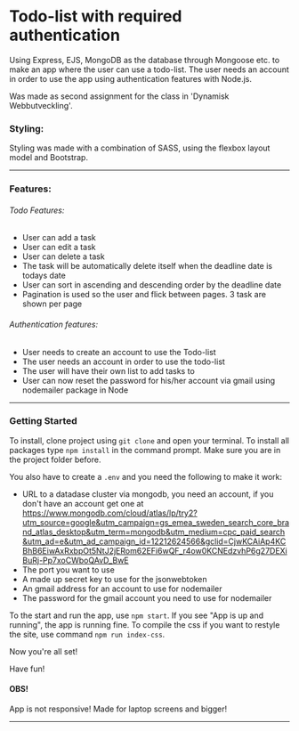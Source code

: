 # Todo-list with required authentication 
Using Express, EJS, MongoDB as the database through Mongoose etc. to make an app where the user can use a todo-list.
The user needs an account in order to use the app using authentication features with Node.js. 

Was made as second assignment for the class in 'Dynamisk Webbutveckling'.

### Styling:
Styling was made with a combination of SASS, using the flexbox layout model and Bootstrap.


-----------------

### Features:

###### Todo Features:

- User can add a task
- User can edit a task
- User can delete a task
- The task will be automatically delete itself when the deadline date is todays date
- User can sort in ascending and descending order by the deadline date
- Pagination is used so the user and flick between pages. 3 task are shown per page

###### Authentication features:

- User needs to create an account to use the Todo-list 
- The user needs an account in order to use the todo-list
- The user will have their own list to add tasks to 
- User can now reset the password for his/her account via gmail using nodemailer package in Node

-----------------

### Getting Started

To install, clone project using `git clone` and open your terminal. To install all packages type `npm install` in the command prompt. Make sure you are in the project folder before. 

You also have to create a `.env` and you need the following to make it work:
- URL to a datadase cluster via mongodb, you need an account, if you don't have an account get one at https://www.mongodb.com/cloud/atlas/lp/try2?utm_source=google&utm_campaign=gs_emea_sweden_search_core_brand_atlas_desktop&utm_term=mongodb&utm_medium=cpc_paid_search&utm_ad=e&utm_ad_campaign_id=12212624566&gclid=CjwKCAiAp4KCBhB6EiwAxRxbpOt5NtJ2jERom62EFi6wQF_r4ow0KCNEdzvhP6g27DEXiBuRj-Pp7xoCWboQAvD_BwE
- The port you want to use 
- A made up secret key to use for the jsonwebtoken
- An gmail address for an account to use for nodemailer
- The password for the gmail account you need to use for nodemailer

To the start and run the app, use `npm start`. If you see "App is up and running", the app is running fine.
To compile the css if you want to restyle the site, use command `npm run index-css`.

Now you're all set!

Have fun!

#### OBS! 
App is not responsive! Made for laptop screens and bigger!

------------------


